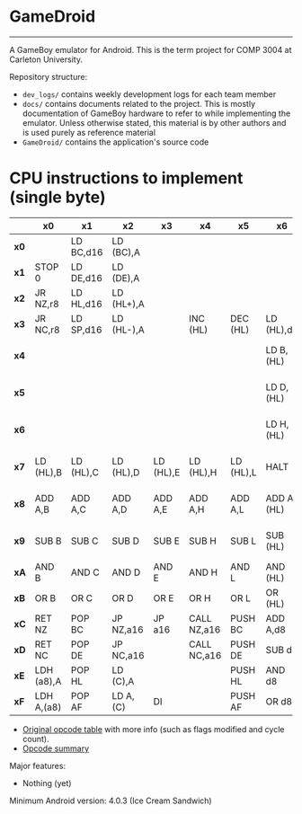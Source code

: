 # GameDroid
---

A GameBoy emulator for Android. This is the term project for COMP 3004 at Carleton University.

Repository structure:
* `dev_logs/` contains weekly development logs for each team member
* `docs/` contains documents related to the project. This is mostly documentation of GameBoy hardware to refer to while implementing the emulator. Unless otherwise stated, this material is by other authors and is used purely as reference material
* `GameDroid/` contains the application's source code

# CPU instructions to implement (single byte)

|      | x0       | x1      | x2       | x3      | x4        | x5      | x6       | x7      | x8        | x9      | xA       | xB      | xC       | xD     | xE       | xF    |
|------|----------|---------|----------|---------|-----------|---------|----------|---------|-----------|---------|----------|---------|----------|--------|----------|-------|
|**x0**|          |LD BC,d16|LD (BC),A |         |           |         |          |RLCA     |LD (a16),SP|ADD HL,BC|LD A,(BC) |         |          |        |          |RRCA   |
|**x1**|STOP 0    |LD DE,d16|LD (DE),A |         |           |         |          |RLA      |JR r8      |ADD HL,DE|LD A,(DE) |         |          |        |          |RRA    |
|**x2**|JR NZ,r8  |LD HL,d16|LD (HL+),A|         |           |         |          |DAA      |JR Z,r8    |ADD HL,HL|LD A,(HL+)|         |          |        |          |CPL    |
|**x3**|JR NC,r8  |LD SP,d16|LD (HL-),A|         |INC (HL)   |DEC (HL) |LD (HL),d8|         |JR C,r8    |ADD HL,SP|LD A,(HL-)|         |          |        |          |       |
|**x4**|          |         |          |         |           |         |LD B,(HL) |         |           |         |          |         |          |        |LD C,(HL) |       |
|**x5**|          |         |          |         |           |         |LD D,(HL) |         |           |         |          |         |          |        |LD E,(HL) |       |
|**x6**|          |         |          |         |           |         |LD H,(HL) |         |           |         |          |         |          |        |LD L,(HL) |       |
|**x7**|LD (HL),B |LD (HL),C|LD (HL),D |LD (HL),E|LD (HL),H  |LD (HL),L|HALT      |LD (HL),A|           |         |          |         |          |        |LD A,(HL) |       |
|**x8**|ADD A,B   |ADD A,C  |ADD A,D   |ADD A,E  |ADD A,H    |ADD A,L  |ADD A,(HL)|ADD A,A  |ADC A,B    |ADC A,C  |ADC A,D   |ADC A,E  |ADC A,H   |ADC A,L |ADC A,(HL)|ADC A,A|
|**x9**|SUB B     |SUB C    |SUB D     |SUB E    |SUB H      |SUB L    |SUB (HL)  |SUB A    |SBC A,B    |SBC A,C  |SBC A,D   |SBC A,E  |SBC A,H   |SBC A,L |SBC A,(HL)|SBC A,A|
|**xA**|AND B     |AND C    |AND D     |AND E    |AND H      |AND L    |AND (HL)  |AND A    |XOR B      |XOR C    |XOR D     |XOR E    |XOR H     |XOR L   |XOR (HL)  |XOR A  |
|**xB**|OR B      |OR C     |OR D      |OR E     |OR H       |OR L     |OR (HL)   |OR A     |           |         |          |         |          |        |CP (HL)   |       |
|**xC**|RET NZ    |POP BC   |JP NZ,a16 |JP a16   |CALL NZ,a16|PUSH BC  |ADD A,d8  |RST 00H  |RET Z      |RET      |JP Z,a16  |         |CALL Z,a16|CALL a16|ADC A,d8  |RST 08H|
|**xD**|RET NC    |POP DE   |JP NC,a16 |         |CALL NC,a16|PUSH DE  |SUB d8    |RST 10H  |RET C      |RETI     |JP C,a16  |         |CALL C,a16|        |SBC A,d8  |RST 18H|
|**xE**|LDH (a8),A|POP HL   |LD (C),A  |         |           |PUSH HL  |AND d8    |RST 20H  |ADD SP,r8  |JP (HL)  |LD (a16),A|         |          |        |XOR d8    |RST 28H|
|**xF**|LDH A,(a8)|POP AF   |LD A,(C)  |DI       |           |PUSH AF  |OR d8     |RST 30H  |LD HL,SP+r8|LD SP,HL |LD A,(a16)|EI       |          |        |          |RST 38H|

* [Original opcode table](http://pastraiser.com/cpu/gameboy/gameboy_opcodes.html) with more info (such as flags modified and cycle count).
* [Opcode summary](http://gameboy.mongenel.com/dmg/opcodes.html)

Major features:
* Nothing (yet)


Minimum Android version: 4.0.3 (Ice Cream Sandwich)

